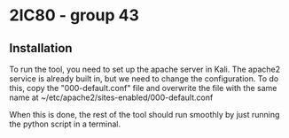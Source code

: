 # 2IC80 - group 43

## Installation
To run the tool, you need to set up the apache server in Kali. The apache2 service is already built in, but we need to change the configuration.
To do this, copy the "000-default.conf" file and overwrite the file with the same name at ~/etc/apache2/sites-enabled/000-default.conf

When this is done, the rest of the tool should run smoothly by just running the python script in a terminal.
